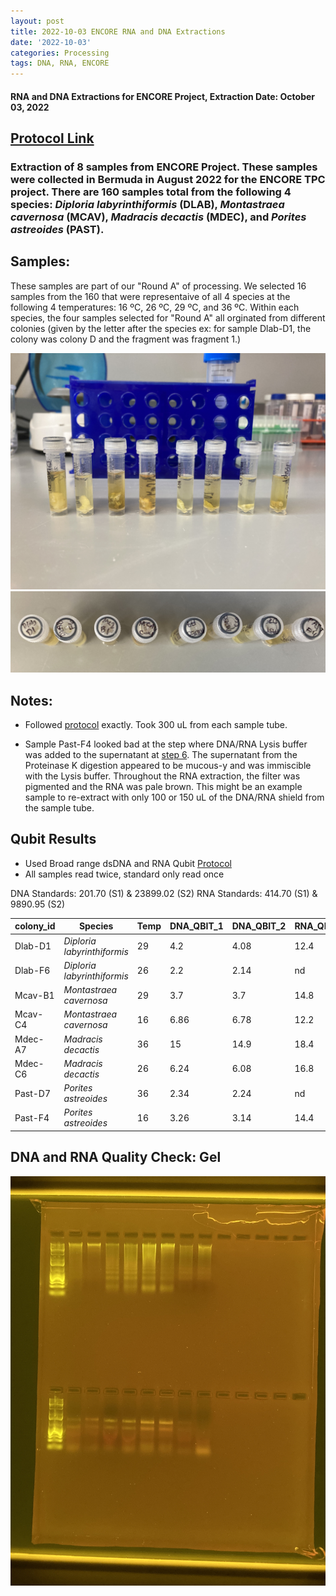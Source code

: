 ```yaml
---
layout: post
title: 2022-10-03 ENCORE RNA and DNA Extractions
date: '2022-10-03'
categories: Processing
tags: DNA, RNA, ENCORE
---
```


#### RNA and DNA Extractions for ENCORE Project, Extraction Date: October 03, 2022

## [Protocol Link](https://github.com/zdellaert/ZD_Putnam_Lab_Notebook/blob/master/_posts/Protocols_Zymo_Quick_DNA_RNA_Miniprep_Plus_Protocol.md)

### Extraction of 8 samples from ENCORE Project. These samples were collected in Bermuda in August 2022 for the ENCORE TPC project. There are 160 samples total from the following 4 species: *Diploria labyrinthiformis* (DLAB), *Montastraea cavernosa* (MCAV), *Madracis decactis* (MDEC), and *Porites astreoides* (PAST).

## Samples:
These samples are part of our "Round A" of processing. We selected 16 samples from the 160 that were representaive of all 4 species at the following 4 temperatures: 16 ºC, 26 ºC, 29 ºC, and 36 ºC. Within each species, the four samples selected for "Round A" all orginated from different colonies (given by the letter after the species ex: for sample Dlab-D1, the colony was colony D and the fragment was fragment 1.)

![22022-10-03-tubes.JPG](https://github.com/zdellaert/ZD_Putnam_Lab_Notebook/blob/master/images/samples/2022-10-03-tubes.JPG?raw=true)
![2022-10-03-caps.JPG](https://github.com/zdellaert/ZD_Putnam_Lab_Notebook/blob/master/images/samples/2022-10-03-caps.JPG?raw=true)

## Notes:
- Followed [protocol](https://github.com/zdellaert/ZD_Putnam_Lab_Notebook/blob/master/_posts/Protocols_Zymo_Quick_DNA_RNA_Miniprep_Plus_Protocol.md) exactly. Took 300 uL from each sample tube.

- Sample Past-F4 looked bad at the step where DNA/RNA Lysis buffer was added to the supernatant at [step 6](https://github.com/zdellaert/ZD_Putnam_Lab_Notebook/blob/master/_posts/Protocols_Zymo_Quick_DNA_RNA_Miniprep_Plus_Protocol.md). The supernatant from the Proteinase K digestion appeared to be mucous-y and was immiscible with the Lysis buffer. Throughout the RNA extraction, the filter was pigmented and the RNA was pale brown. This might be an example sample to re-extract with only 100 or 150 uL of the DNA/RNA shield from the sample tube.

## Qubit Results
 - Used Broad range dsDNA and RNA Qubit [Protocol](https://meschedl.github.io/MESPutnam_Open_Lab_Notebook/Qubit-Protocol/)
 - All samples read twice, standard only read once

 DNA Standards: 201.70 (S1) & 23899.02 (S2)
 RNA Standards: 414.70 (S1) & 9890.95 (S2)

| colony_id | Species                     | Temp     | DNA_QBIT_1 | DNA_QBIT_2 | RNA_QBIT_1 | RNA_QBIT_2 |
|-----------|-----------------------------|----------|------------|------------|------------|------------|
| Dlab-D1   | *Diploria labyrinthiformis* | 29       | 4.2        | 4.08       | 12.4       | 12.2       |
| Dlab-F6   | *Diploria labyrinthiformis* | 26       | 2.2        | 2.14       | nd         | nd         |
| Mcav-B1   | *Montastraea cavernosa*     | 29       | 3.7        | 3.7        | 14.8       | 14.8       |
| Mcav-C4   | *Montastraea cavernosa*     | 16       | 6.86       | 6.78       | 12.2       | 12.2       |
| Mdec-A7   | *Madracis decactis*         | 36       | 15         | 14.9       | 18.4       | 18.2       |
| Mdec-C6   | *Madracis decactis*         | 26       | 6.24       | 6.08       | 16.8       | 16.6       |
| Past-D7   | *Porites astreoides*        | 36       | 2.34       | 2.24       | nd         | nd         |
| Past-F4   | *Porites astreoides*        | 16       | 3.26       | 3.14       | 14.4       | 14.4       |

## DNA and RNA Quality Check: Gel
![2022-10-03-gel.JPG](https://github.com/zdellaert/ZD_Putnam_Lab_Notebook/blob/master/images/gels/2022-10-03-gel.JPG?raw=true)